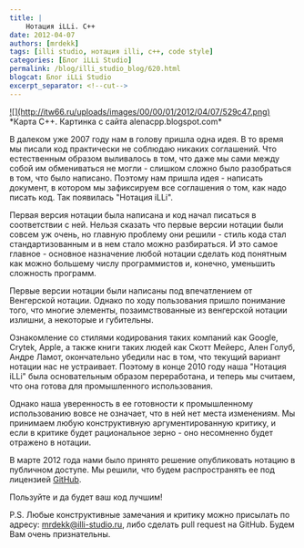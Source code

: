 ```yaml
---
title: |
    Нотация iLLi. C++
date: 2012-04-07
authors: [mrdekk]
tags: [illi studio, нотация illi, c++, code style]
categories: [Блог iLLi Studio]
permalink: /blog/illi_studio_blog/620.html
blogcat: Блог iLLi Studio
excerpt_separator: <!--cut-->
---
```


<a href="http://softwaremaniacs.org/Images/alenacpp/cppmap-2012.png">
![](http://itw66.ru/uploads/images/00/00/01/2012/04/07/529c47.png)
</a>
*Карта С++. Картинка с сайта alenacpp.blogspot.com*

В далеком уже 2007 году нам в голову пришла одна идея. В то время мы писали код практически не соблюдаю никаких соглашений. Что естественным образом выливалось в том, что даже мы сами между собой им обмениваться не могли - слишком сложно было разобраться в том, что было написано. Поэтому нам пришла идея - написать документ, в котором мы зафиксируем все соглашения о том, как надо писать код. Так появилась "Нотация iLLi".

Первая версия нотации была написана и код начал писаться в соответствии с ней. Нельзя сказать что первые версии нотации были совсем уж очень, но главную проблему они решили - стиль кода стал стандартизованным и в нем стало можно разбираться. И это самое главное - основное назначение любой нотации сделать код понятным как можно большему числу программистов и, конечно, уменьшить сложность программ.

Первые версии нотации были написаны под впечатлением от Венгерской нотации. Однако по ходу пользования пришло понимание того, что многие элементы, позаимствованные из венгерской нотации излишни, а некоторые и губительны.

Ознакомление со стилями кодирования таких компаний как Google, Crytek, Apple, а также книги таких людей как Скотт Мейерс, Ален Голуб, Андре Ламот, окончательно убедили нас в том, что текущий вариант нотации нас не устраивает. Поэтому в конце 2010 году наша "Нотация iLLi" была основательным образом переработана, и теперь мы считаем, что она готова для промышленного использования.

Однако наша уверенность в ее готовности к промышленному использованию вовсе не означает, что в ней нет места изменениям. Мы принимаем любую конструктивную аргументированную критику, и если в критике будет рациональное зерно - оно несомненно будет отражено в нотации.

В марте 2012 года нами было принято решение опубликовать нотацию в публичном доступе. Мы решили, что будем распространять ее под лицензией [GitHub](https://github.com/mrdekk/illi-notation-cpp).

Пользуйте и да будет ваш код лучшим!

P.S. Любые конструктивные замечания и критику можно присылать по адресу: <a href="mailto:mrdekk@illi-studio.ru" >mrdekk@illi-studio.ru</a>, либо сделать pull request на GitHub. Будем Вам очень признательны.
